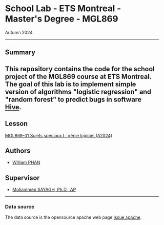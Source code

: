 # School Lab - ETS Montreal - Master's Degree - MGL869

Autumn 2024

---

## Summary
This repository contains the code for the school project of the MGL869 course at ETS Montreal.
The goal of this lab is to implement simple version of algorithms "logistic regression" and "random forest" to predict bugs in software [Hive](https://hive.com/).
---

## Lesson
[MGL869-01 Sujets spéciaux I : génie logiciel (A2024)](https://www.etsmtl.ca/etudes/cours/mgl869-a24)

## Authors
- [William PHAN](william.phan.1@ens.etsmtl.ca)

## Supervisor

- [Mohammed SAYAGH, Ph.D., AP](mohammed.sayagh@etsmtl.ca)
---

### Data source

The data source is the opensource apache web page [issue apache](https://issues.apache.org/jira/projects/HIVE/issues/HIVE-13282?filter=allopenissues).

